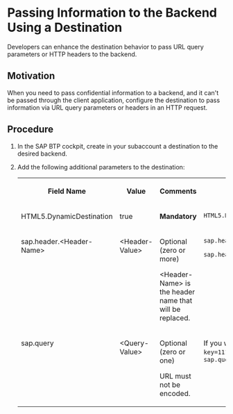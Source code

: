 <!-- loioe6dd6645a74d41a5a9376da80390012b -->

# Passing Information to the Backend Using a Destination

Developers can enhance the destination behavior to pass URL query parameters or HTTP headers to the backend.



## Motivation

When you need to pass confidential information to a backend, and it can't be passed through the client application, configure the destination to pass information via URL query parameters or headers in an HTTP request.



<a name="loioe6dd6645a74d41a5a9376da80390012b__section_zss_fjh_llb"/>

## Procedure

1.  In the SAP BTP cockpit, create in your subaccount a destination to the desired backend.
2.  Add the following additional parameters to the destination:


    <table>
    <tr>
    <th valign="top">

    Field Name


    
    </th>
    <th valign="top">

    Value


    
    </th>
    <th valign="top">

    Comments


    
    </th>
    <th valign="top">

    Example


    
    </th>
    </tr>
    <tr>
    <td valign="top">
    
    HTML5.DynamicDestination


    
    </td>
    <td valign="top">
    
    true


    
    </td>
    <td valign="top">
    
    **Mandatory**


    
    </td>
    <td valign="top">
    
    `HTML5.DynamicDestination:true`


    
    </td>
    </tr>
    <tr>
    <td valign="top">
    
    sap.header.<Header-Name\>


    
    </td>
    <td valign="top">
    
    <Header-Value\>


    
    </td>
    <td valign="top">
    
    Optional \(zero or more\)

    <Header-Name\> is the header name that will be replaced.


    
    </td>
    <td valign="top">
    
    `sap.header.CustomHeader:CustomValue`

    `sap.header.AnotherCustomHeader:AnotherCustomValue`


    
    </td>
    </tr>
    <tr>
    <td valign="top">
    
    sap.query


    
    </td>
    <td valign="top">
    
    <Query-Value\>


    
    </td>
    <td valign="top">
    
    Optional \(zero or one\)

    URL must not be encoded.


    
    </td>
    <td valign="top">
    
    If you want to add the URL query parameter `s=5&api-key=111-222-333`, you need to enter `sap.query:s=5&api-key=111-222-333`


    
    </td>
    </tr>
    </table>
    

